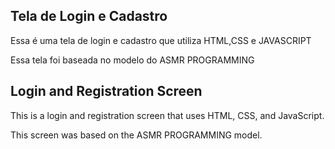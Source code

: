 <h2>Tela de Login e Cadastro</h2>
<p>Essa é uma tela de login e cadastro que utiliza HTML,CSS e JAVASCRIPT</p>
<p>Essa tela foi baseada no modelo do ASMR PROGRAMMING</p>

<h2>Login and Registration Screen</h2>
<p>This is a login and registration screen that uses HTML, CSS, and JavaScript.</p>
<p>This screen was based on the ASMR PROGRAMMING model.</p>
